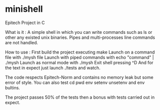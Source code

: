 # minishell
Epitech Project in C

What is it :
A simple shell in which you can write commands such as ls or other any existed unix binaries.
Pipes and multi-processes line commands are not handled.

How to use :
First build the project executing make
Launch on a command file with ./mysh file
Launch with piped commands with echo "command" | ./mysh
Launch as normal mode with ./mysh
Exit shell pressing ^D
And for the text in expect just launch ./tests and watch.

The code respects Epitech-Norm and contains no memory leak but some error of style.
You can also test cd pwd env setenv unsetenv and env bultins.

The project passes 50% of the tests then a bonus with tests carried out in expect.